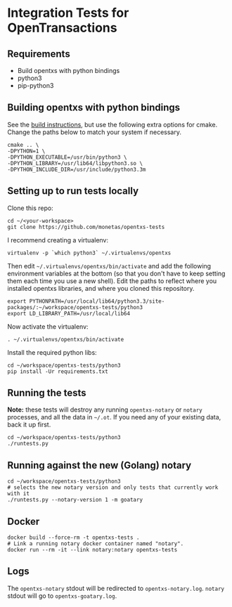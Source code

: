 # Integration Tests for OpenTransactions

## Requirements

* Build opentxs with python bindings
* python3
* pip-python3

## Building opentxs with python bindings

See the
[build instructions](https://github.com/Open-Transactions/opentxs),
but use the following extra options for cmake. Change the paths below
to match your system if necessary.

```shell
cmake .. \
-DPYTHON=1 \
-DPYTHON_EXECUTABLE=/usr/bin/python3 \
-DPYTHON_LIBRARY=/usr/lib64/libpython3.so \
-DPYTHON_INCLUDE_DIR=/usr/include/python3.3m
```

## Setting up to run tests locally

Clone this repo:

```shell
cd ~/<your-workspace>
git clone https://github.com/monetas/opentxs-tests
```

I recommend creating a virtualenv:

```shell
virtualenv -p `which python3` ~/.virtualenvs/opentxs
```


Then edit `~/.virtualenvs/opentxs/bin/activate` and add the following
environment variables at the bottom (so that you don't have to keep
setting them each time you use a new shell). Edit the paths to reflect
where you installed opentxs libraries, and where you cloned this
repository.

```shell
export PYTHONPATH=/usr/local/lib64/python3.3/site-packages/:~/workspace/opentxs-tests/python3
export LD_LIBRARY_PATH=/usr/local/lib64
```

Now activate the virtualenv:

`. ~/.virtualenvs/opentxs/bin/activate`

Install the required python libs:

```shell
cd ~/workspace/opentxs-tests/python3
pip install -Ur requirements.txt
```

## Running the tests

**Note:** these tests will destroy any running `opentxs-notary` or
  `notary` processes, and all the data in `~/.ot`. If you need any of
  your existing data, back it up first.

```shell
cd ~/workspace/opentxs-tests/python3
./runtests.py
```

## Running against the new (Golang) notary

```shell
cd ~/workspace/opentxs-tests/python3
# selects the new notary version and only tests that currently work with it
./runtests.py --notary-version 1 -m goatary
```

## Docker

```shell
docker build --force-rm -t opentxs-tests .
# Link a running notary docker container named "notary".
docker run --rm -it --link notary:notary opentxs-tests
```

## Logs

The `opentxs-notary` stdout will be redirected to
`opentxs-notary.log`. `notary` stdout will go to
`opentxs-goatary.log`.



